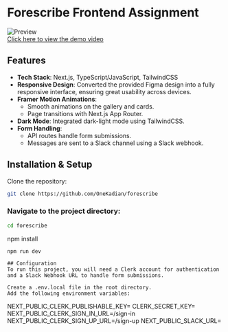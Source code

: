 # Forescribe Frontend Assignment

![Preview](https://osdblyvwidixouibqkrf.supabase.co/storage/v1/object/public/Badminton/foreskribe.png)  
[Click here to view the demo video](https://www.loom.com/share/850b28661a36417da0a8c7475456d7ac?sid=f887b056-6b23-4264-bc61-7e096a5585a3)

## Features

- **Tech Stack**: Next.js, TypeScript/JavaScript, TailwindCSS
- **Responsive Design**: Converted the provided Figma design into a fully responsive interface, ensuring great usability across devices.
- **Framer Motion Animations**:
  - Smooth animations on the gallery and cards.
  - Page transitions with Next.js App Router.
- **Dark Mode**: Integrated dark-light mode using TailwindCSS.
- **Form Handling**:
  - API routes handle form submissions.
  - Messages are sent to a Slack channel using a Slack webhook.

## Installation & Setup

Clone the repository:

```bash
git clone https://github.com/OneKadian/forescribe
```

### Navigate to the project directory:

```bash
cd forescribe
```

npm install

```
npm run dev
```

```
## Configuration
To run this project, you will need a Clerk account for authentication and a Slack Webhook URL to handle form submissions.

Create a .env.local file in the root directory.
Add the following environment variables:
```

NEXT_PUBLIC_CLERK_PUBLISHABLE_KEY=<your-clerk-publishable-key>
CLERK_SECRET_KEY=<your-clerk-secret-key>
NEXT_PUBLIC_CLERK_SIGN_IN_URL=/sign-in
NEXT_PUBLIC_CLERK_SIGN_UP_URL=/sign-up
NEXT_PUBLIC_SLACK_URL=<your-slack-webhook-url>
